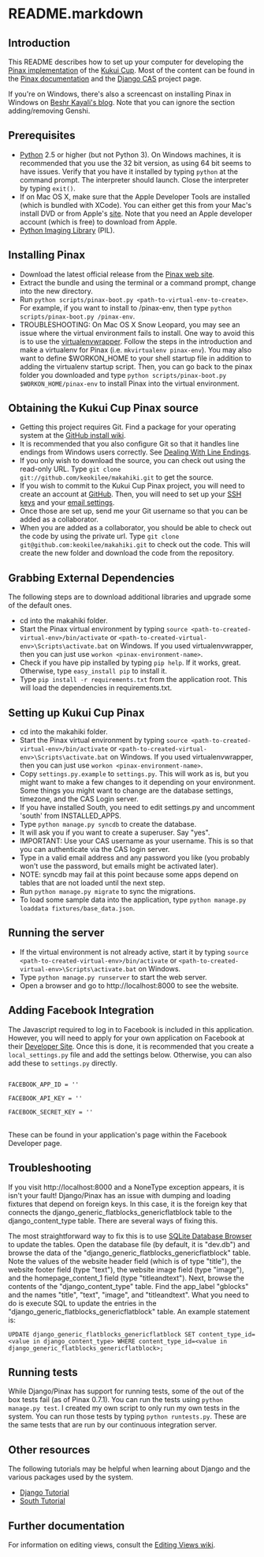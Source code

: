 # README.markdown

## Introduction

This README describes how to set up your computer for developing the [Pinax implementation](http://github.com/keokilee/makahiki) of the [Kukui Cup](http://code.google.com/p/kukui-cup/).  Most of the content can be found in the [Pinax documentation](http://pinaxproject.com/docs/0.7/install.html) and the [Django CAS](http://code.google.com/p/django-cas/) project page.

If you're on Windows, there's also a screencast on installing Pinax in Windows on [Beshr Kayali's blog](http://beshrkayali.com/posts/10/).  Note that you can ignore the section adding/removing Genshi.

## Prerequisites
* [Python](http://www.python.org/download/) 2.5 or higher (but not Python 3).  On Windows machines, it is recommended that you use the 32 bit version, as using 64 bit seems to have issues.  Verify that you have it installed by typing `python` at the command prompt.  The interpreter should launch.  Close the interpreter by typing `exit()`.
* If on Mac OS X, make sure that the Apple Developer Tools are installed (which is bundled with XCode).  You can either get this from your Mac's install DVD or from Apple's [site](http://developer.apple.com/technologies/xcode.html).  Note that you need an Apple developer account (which is free) to download from Apple.
* [Python Imaging Library](http://www.pythonware.com/products/pil/) (PIL).

## Installing Pinax
* Download the latest official release from the [Pinax web site](http://pinaxproject.com/download/).
* Extract the bundle and using the terminal or a command prompt, change into the new directory.
* Run `python scripts/pinax-boot.py <path-to-virtual-env-to-create>`.  For example, if you want to install to /pinax-env, then type `python scripts/pinax-boot.py /pinax-env`.
* TROUBLESHOOTING: On Mac OS X Snow Leopard, you may see an issue where the virtual environment fails to install.  One way to avoid this is to use the [virtualenvwrapper](http://www.doughellmann.com/docs/virtualenvwrapper/).  Follow the steps in the introduction and make a virtualenv for Pinax (i.e. `mkvirtualenv pinax-env`). You may also want to define $WORKON_HOME to your shell startup file in addition to adding the virtualenv startup script. Then, you can go back to the pinax folder you downloaded and type `python scripts/pinax-boot.py $WORKON_HOME/pinax-env` to install Pinax into the virtual environment.

## Obtaining the Kukui Cup Pinax source
* Getting this project requires Git.  Find a package for your operating system at the [GitHub install wiki](http://help.github.com/git-installation-redirect).
* It is recommended that you also configure Git so that it handles line endings from Windows users correctly. See [Dealing With Line Endings](http://help.github.com/dealing-with-lineendings/).
* If you only wish to download the source, you can check out using the read-only URL.  Type `git clone git://github.com/keokilee/makahiki.git` to get the source.
* If you wish to commit to the Kukui Cup Pinax project, you will need to create an account at [GitHub](http://github.com).  Then, you will need to set up your [SSH keys](http://help.github.com/key-setup-redirect) and your [email settings](http://help.github.com/git-email-settings/).
* Once those are set up, send me your Git username so that you can be added as a collaborator.
* When you are added as a collaborator, you should be able to check out the code by using the private url.  Type `git clone git@github.com:keokilee/makahiki.git` to check out the code.  This will create the new folder and download the code from the repository.

## Grabbing External Dependencies
The following steps are to download additional libraries and upgrade some of the default ones.

* cd into the makahiki folder.
* Start the Pinax virtual environment by typing `source <path-to-created-virtual-env>/bin/activate` or `<path-to-created-virtual-env>\Scripts\activate.bat` on Windows.  If you used virtualenvwrapper, then you can just use `workon <pinax-environment-name>`.
* Check if you have pip installed by typing `pip help`.  If it works, great.  Otherwise, type `easy_install pip` to install it.
* Type `pip install -r requirements.txt` from the application root.  This will load the dependencies in requirements.txt.

## Setting up Kukui Cup Pinax
* cd into the makahiki folder.
* Start the Pinax virtual environment by typing `source <path-to-created-virtual-env>/bin/activate` or `<path-to-created-virtual-env>\Scripts\activate.bat` on Windows.  If you used virtualenvwrapper, then you can just use `workon <pinax-environment-name>`.
* Copy `settings.py.example` to `settings.py`.  This will work as is, but you might want to make a few changes to it depending on your environment.  Some things you might want to change are the database settings, timezone, and the CAS Login server.
* If you have installed South, you need to edit settings.py and uncomment 'south' from INSTALLED_APPS.
* Type `python manage.py syncdb` to create the database.
* It will ask you if you want to create a superuser.  Say "yes".
* IMPORTANT: Use your CAS username as your username.  This is so that you can authenticate via the CAS login server.
* Type in a valid email address and any password you like (you probably won't use the password, but emails might be activated later).
* NOTE: syncdb may fail at this point because some apps depend on tables that are not loaded until the next step.
* Run `python manage.py migrate` to sync the migrations.
* To load some sample data into the application, type `python manage.py loaddata fixtures/base_data.json`.

## Running the server
* If the virtual environment is not already active, start it by typing `source <path-to-created-virtual-env>/bin/activate` or `<path-to-created-virtual-env>\Scripts\activate.bat` on Windows.
* Type `python manage.py runserver` to start the web server.
* Open a browser and go to http://localhost:8000 to see the website.

## Adding Facebook Integration
The Javascript required to log in to Facebook is included in this application.  However, you will need to apply for your own application on Facebook at their [Developer Site](http://developers.facebook.com/).  Once this is done, it is recommended that you create a `local_settings.py` file and add the settings below.  Otherwise, you can also add these to `settings.py` directly.

<pre>
<code>
FACEBOOK_APP_ID = '<APP_ID>'

FACEBOOK_API_KEY = '<API_KEY>'

FACEBOOK_SECRET_KEY = '<SECRET_KEY>'
</code>
</pre>

These can be found in your application's page within the Facebook Developer page.

## Troubleshooting
If you visit http://localhost:8000 and a NoneType exception appears, it is isn't your fault!  Django/Pinax has an issue with dumping and loading fixtures that depend on foreign keys.  In this case, it is the foreign key that connects the django\_generic\_flatblocks\_genericflatblock table to the django\_content\_type table.  There are several ways of fixing this.

The most straightforward way to fix this is to use [SQLite Database Browser](http://sqlitebrowser.sourceforge.net/) to update the tables.  Open the database file (by default, it is "dev.db") and browse the data of the "django\_generic\_flatblocks\_genericflatblock" table.  Note the values of the website header field (which is of type "title"), the website footer field (type "text"), the website image field (type "image"), and the homepage\_content\_1 field (type "titleandtext"). Next, browse the contents of the "django\_content\_type" table.  Find the app_label "gblocks" and the names "title", "text", "image", and "titleandtext".  What you need to do is execute SQL to update the entries in the "django\_generic\_flatblocks\_genericflatblock" table.  An example statement is:

`UPDATE django_generic_flatblocks_genericflatblock SET content_type_id=<value in django_content_type> WHERE content_type_id=<value in django_generic_flatblocks_genericflatblock>;`

## Running tests
While Django/Pinax has support for running tests, some of the out of the box tests fail (as of Pinax 0.7.1).  You can run the tests using `python manage.py test`.  I created my own script to only run my own tests in the system.  You can run those tests by typing `python runtests.py`.  These are the same tests that are run by our continuous integration server.

## Other resources

The following tutorials may be helpful when learning about Django and the various packages used by the system.

* [Django Tutorial](http://docs.djangoproject.com/en/dev/intro/tutorial01/)
* [South Tutorial](http://south.aeracode.org/docs/tutorial/part1.html)

## Further documentation
For information on editing views, consult the [Editing Views wiki](http://wiki.github.com/keokilee/makahiki/editing-views).
